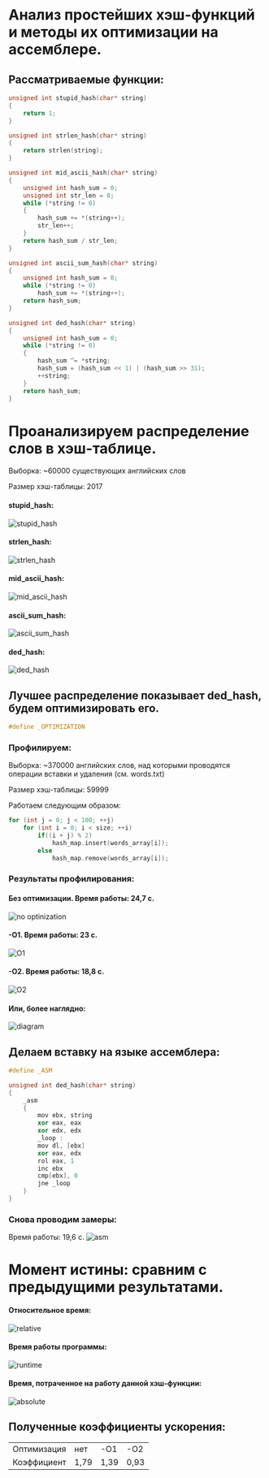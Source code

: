 # Анализ простейших хэш-функций и методы их оптимизации на ассемблере.

## Рассматриваемые функции:

```cpp
unsigned int stupid_hash(char* string)
{
    return 1;
}
```

```cpp
unsigned int strlen_hash(char* string)
{
    return strlen(string);
}
```

```cpp
unsigned int mid_ascii_hash(char* string)
{
    unsigned int hash_sum = 0;
    unsigned int str_len = 0;
    while (*string != 0)
    {
        hash_sum += *(string++);
        str_len++;
    }
    return hash_sum / str_len;
}
```

```cpp
unsigned int ascii_sum_hash(char* string)
{
    unsigned int hash_sum = 0;
    while (*string != 0)
        hash_sum += *(string++);
    return hash_sum;
}
```

```cpp
unsigned int ded_hash(char* string)
{
    unsigned int hash_sum = 0;
    while (*string != 0)
    {
        hash_sum ^= *string;
        hash_sum = (hash_sum << 1) | (hash_sum >> 31);
        ++string;
    }
    return hash_sum;
}
```
# Проанализируем распределение слов в хэш-таблице.
Выборка: ~60000 существующих английских слов

Размер хэш-таблицы: 2017
#### stupid_hash:
![stupid_hash](https://github.com/vomiz9k/hashMap/blob/master/hashMap/graph/stupid.png "stupid_hash")
#### strlen_hash:
![strlen_hash](https://github.com/vomiz9k/hashMap/blob/master/hashMap/graph/strlen.png "strlen_hash")
#### mid_ascii_hash:
![mid_ascii_hash](https://github.com/vomiz9k/hashMap/blob/master/hashMap/graph/mid_ascii.png "mid_ascii_hash")
#### ascii_sum_hash:
![ascii_sum_hash](https://github.com/vomiz9k/hashMap/blob/master/hashMap/graph/ascii.png "ascii_sum_hash")
#### ded_hash:
![ded_hash](https://github.com/vomiz9k/hashMap/blob/master/hashMap/graph/ded.png "ded_hash")
###
## Лучшее распределение показывает ded_hash, будем оптимизировать его.
```cpp
#define _OPTIMIZATION
```
### Профилируем:
Выборка: ~370000 английских слов, над которыми проводятся операции вставки и удаления (см. words.txt)

Размер хэш-таблицы: 59999

Работаем следующим образом:
```cpp
for (int j = 0; j < 100; ++j)
    for (int i = 0; i < size; ++i)
        if((i + j) % 2)
            hash_map.insert(words_array[i]);
        else
            hash_map.remove(words_array[i]);
 ```
 ### Результаты профилирования:
#### Без оптимизации. Время работы: 24,7 с.
![no optinization](https://github.com/vomiz9k/hashMap/blob/master/hashMap/pictures_before_asm/o0.png "no optimization")
#### -O1. Время работы: 23 с.
![O1](https://github.com/vomiz9k/hashMap/blob/master/hashMap/pictures_before_asm/o1.png "O1")
#### -O2. Время работы: 18,8 с.
![O2](https://github.com/vomiz9k/hashMap/blob/master/hashMap/pictures_before_asm/o2.png "O2")
#### Или, более наглядно:
![diagram](https://github.com/vomiz9k/hashMap/blob/master/hashMap/pictures_before_asm/diagram.png "diagran")

## Делаем вставку на языке ассемблера:
```cpp
#define _ASM
```
```cpp
unsigned int ded_hash(char* string)
{
    _asm
    {
        mov ebx, string
        xor eax, eax
        xor edx, edx
        _loop :
        mov dl, [ebx]
        xor eax, edx
        rol eax, 1
        inc ebx
        cmp[ebx], 0
        jne _loop
    }
}
```
### Снова проводим замеры:
Время работы: 19,6 с.
![asm](https://github.com/vomiz9k/hashMap/blob/master/hashMap/pictures_before_asm/asm.png "asm")
# Момент истины: сравним с предыдущими результатами.
#### Относительное время:
![relative](https://github.com/vomiz9k/hashMap/blob/master/hashMap/diagrams/relative.png "relative")
#### Время работы программы:
![runtime](https://github.com/vomiz9k/hashMap/blob/master/hashMap/diagrams/runtime.png "runtime")
#### Время, потраченное на работу данной хэш-функции:
![absolute](https://github.com/vomiz9k/hashMap/blob/master/hashMap/diagrams/absolute%20time.png "absolute")
## Полученные коэффициенты ускорения:
<table>
    <tr>
        <td>Оптимизация</td><td>нет</td><td>-O1</td><td>-O2</td>
    </tr>
    <tr>
        <td>Коэффициент</td><td>1,79</td><td>1,39</td><td>0,93</td>
    </tr>
</table>


